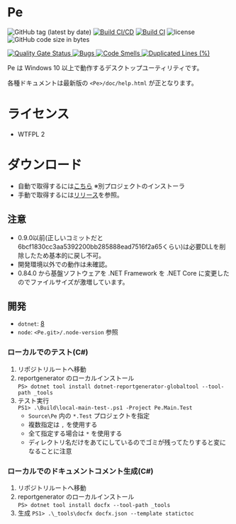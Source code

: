 # Pe

![GitHub tag (latest by date)](https://img.shields.io/github/v/tag/sk-0520/Pe?color=orange&label=version)
[![Build CI/CD](https://github.com/sk-0520/Pe/actions/workflows/build-ci-cd.yml/badge.svg?branch=master)](https://github.com/sk-0520/Pe/actions/workflows/build-ci-cd.yml)
[![Build CI](https://github.com/sk-0520/Pe/actions/workflows/build-ci-only.yml/badge.svg)](https://github.com/sk-0520/Pe/actions/workflows/build-ci-only.yml)
![license](https://img.shields.io/github/license/sk-0520/Pe?style=flat)
![GitHub code size in bytes](https://img.shields.io/github/languages/code-size/sk-0520/Pe)

[![Quality Gate Status](https://sonarcloud.io/api/project_badges/measure?project=sk-0520_Pe&metric=alert_status)
![Bugs](https://sonarcloud.io/api/project_badges/measure?project=sk-0520_Pe&metric=bugs)
![Code Smells](https://sonarcloud.io/api/project_badges/measure?project=sk-0520_Pe&metric=code_smells)
![Duplicated Lines (%)](https://sonarcloud.io/api/project_badges/measure?project=sk-0520_Pe&metric=duplicated_lines_density)
](https://sonarcloud.io/summary/new_code?id=sk-0520_Pe)


Pe は Windows 10 以上で動作するデスクトップユーティリティです。

各種ドキュメントは最新版の `<Pe>/doc/help.html` が正となります。

# ライセンス

* WTFPL 2

# ダウンロード

* 自動で取得するには[こちら](https://github.com/sk-0520/Pe.Installer/releases/latest/download/Pe.Installer.exe) ※別プロジェクトのインストーラ
* 手動で取得するには[リリース](https://github.com/sk-0520/Pe/releases)を参照。

## 注意

* 0.9.0以前(正しいコミットだと6bcf1830cc3aa5392200bb285888ead7516f2a65くらい)は必要DLLを削除したため基本的に戻し不可。
* 開発環境以外での動作は未確認。
* 0.84.0 から基盤ソフトウェアを .NET Framework を .NET Core に変更したのでファイルサイズが激増しています。

## 開発

* `dotnet`: [8](https://dotnet.microsoft.com/download/dotnet/8.0)
* `node`: `<Pe.git>/.node-version` 参照

### ローカルでのテスト(C#)

1. リポジトリルートへ移動
1. reportgenerator のローカルインストール  
   `PS> dotnet tool install dotnet-reportgenerator-globaltool --tool-path _tools`
1. テスト実行  
   `PS1> .\Build\local-main-test-.ps1 -Project Pe.Main.Test`
   * `Source\Pe` 内の `*.Test` プロジェクトを指定
   * 複数指定は `,` を使用する
   * 全て指定する場合は `*` を使用する
   * ディレクトリ名だけをあてにしているのでゴミが残ってたりすると変になることに注意

### ローカルでのドキュメントコメント生成(C#)

1. リポジトリルートへ移動
1. reportgenerator のローカルインストール  
   `PS> dotnet tool install docfx --tool-path _tools`
1. 生成
   `PS1> .\_tools\docfx docfx.json --template statictoc`
